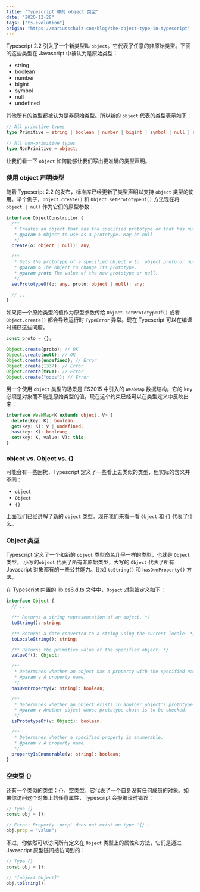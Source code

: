 ```yaml
---
title: "Typescript 中的 object 类型"
date: "2020-12-28"
tags: ["ts-evolution"]
origin: "https://mariusschulz.com/blog/the-object-type-in-typescript"
---
```


Typescript 2.2 引入了一个新类型叫 `object`。它代表了任意的非原始类型。下面的这些类型在 Javascript 中被认为是原始类型：

- string
- boolean
- number
- bigint
- symbol
- null
- undefined

其他所有的类型都被认为是非原始类型。所以新的 `object` 代表的类型表示如下：

```ts
// All primitive types
type Primitive = string | boolean | number | bigint | symbol | null | undefined;

// All non-primitive types
type NonPrimitive = object;
```

让我们看一下 `object` 如何能够让我们写出更准确的类型声明。

### 使用 object 声明类型

随着 Typescript 2.2 的发布，标准库已经更新了类型声明以支持 `object` 类型的使用。举个例子，`Object.create()` 和 `Object.setPrototypeOf()` 方法现在将 `object | null` 作为它们的原型参数：

```ts
interface ObjectConstructor {
  /**
   * Creates an object that has the specified prototype or that has null prototype.
   * @param o Object to use as a prototype. May be null.
   */
  create(o: object | null): any;

  /**
   * Sets the prototype of a specified object o to  object proto or null. Returns the object o.
   * @param o The object to change its prototype.
   * @param proto The value of the new prototype or null.
   */
  setPrototypeOf(o: any, proto: object | null): any;

  // ...
}
```

如果把一个原始类型的值作为原型参数传给 `Object.setPrototypeOf()` 或者 `Object.create()` 都会导致运行时 `TypeError` 异常。现在 Typescript 可以在编译时捕获这些问题。

```ts
const proto = {};

Object.create(proto); // OK
Object.create(null); // OK
Object.create(undefined); // Error
Object.create(1337); // Error
Object.create(true); // Error
Object.create("oops"); // Error
```
另一个使用 `object` 类型的场景是 ES2015 中引入的 `WeakMap` 数据结构。它的 key 必须是对象而不能是原始类型的值。现在这个约束已经可以在类型定义中反映出来：

```ts
interface WeakMap<K extends object, V> {
  delete(key: K): boolean;
  get(key: K): V | undefined;
  has(key: K): boolean;
  set(key: K, value: V): this;
}
```

### object vs. Object vs. {}

可能会有一些困扰，Typescript 定义了一些看上去类似的类型，但实际的含义并不同：

- `object`
- `Object`
- `{}`

上面我们已经讲解了新的 `object` 类型。现在我们来看一看 `Object` 和 `{}` 代表了什么。


### Object 类型

Typescript 定义了一个和新的 `object` 类型命名几乎一样的类型，也就是 `Object` 类型。 小写的`object`
代表了所有非原始类型，大写的 `Object` 代表了所有 Javascript 对象都有的一些公共能力。比如 `toString()` 和 `hasOwnProperty()` 方法。

在 Typescript 内置的 lib.es6.d.ts 文件中，`Object` 对象被定义如下：

```ts
interface Object {
  // ...

  /** Returns a string representation of an object. */
  toString(): string;

  /** Returns a date converted to a string using the current locale. */
  toLocaleString(): string;

  /** Returns the primitive value of the specified object. */
  valueOf(): Object;

  /**
   * Determines whether an object has a property with the specified name.
   * @param v A property name.
   */
  hasOwnProperty(v: string): boolean;

  /**
   * Determines whether an object exists in another object's prototype chain.
   * @param v Another object whose prototype chain is to be checked.
   */
  isPrototypeOf(v: Object): boolean;

  /**
   * Determines whether a specified property is enumerable.
   * @param v A property name.
   */
  propertyIsEnumerable(v: string): boolean;
}
```

### 空类型 {}

还有一个类似的类型：`{}`，空类型。它代表了一个自身没有任何成员的对象。如果你访问这个对象上的任意属性，Typescript 会报编译时错误：

```ts
// Type {}
const obj = {};

// Error: Property 'prop' does not exist on type '{}'.
obj.prop = "value";
```

不过，你依然可以访问所有定义在 `Object` 类型上的属性和方法，它们是通过 Javascript 原型链间接访问到的：

```ts
// Type {}
const obj = {};

// "[object Object]"
obj.toString();
```


